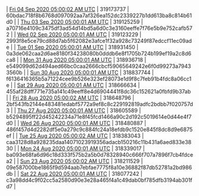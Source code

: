 | [Fri 04 Sep 2020 05:00:02 AM UTC]() | 319173737 | 60bdac718f8b6768d097092aa7af326ea152dc2339227b1dd613ba8c814b61d0 | 
| [Thu 03 Sep 2020 05:00:01 AM UTC]() | 319125259 | a70716e4109c3475df3ad54d14bd5a6d0c3e3160eeffe7f76e5b9e752cafb572 | 
| [Wed 02 Sep 2020 05:00:01 AM UTC]() | 319123229 | 2993f8e5ce79cd88d7ab5f62082e3afce1f32a928c73249f87edccf11ec09ade | 
| [Tue 01 Sep 2020 05:00:01 AM UTC]() | 318931450 | 0a3de062caa2d6ae8180f34238080b0dddb6e8f1705b724b199ef19a2c8d6ca8 | 
| [Mon 31 Aug 2020 05:00:01 AM UTC]() | 318936718 | e549099d62d494aed66bc0caa2666cbcf59065649242e6f0d99273a79433560b | 
| [Sun 30 Aug 2020 05:00:01 AM UTC]() | 318837744 | f6136416365b5a71224cee9b526e323ef28073e1d9f8c7feb91b4fdc8a06cc1e | 
| [Sat 29 Aug 2020 05:00:01 AM UTC]() | 318666634 | 455af28dff771e735a141c49eeff8e4d6904441f8dc36c152621a0fbfd9b37ab | 
| [Fri 28 Aug 2020 05:00:02 AM UTC]() | 318648796 | 2bf543fb2144e483481edabf5772a9ef8c8c229192819adfc2bdbb7f020757d3 | 
| [Thu 27 Aug 2020 05:00:01 AM UTC]() | 318605589 | b5294895ff22d45242234a71e8f45fcd1466a90c2d192c5019614e0d44e4f7d0 | 
| [Wed 26 Aug 2020 05:00:01 AM UTC]() | 318480887 | 486f457d4d2282df5e0a279c9c884fc24a18efdb9c1520e845f8dc8d9e6875ef | 
| [Tue 25 Aug 2020 05:00:02 AM UTC](https://transfer.sh/kw1r7/dashninja-dbdump-20200825070002.tar.bz2) | 318383043 | caa3128d8a928235daa14071023919356adacb150216c11b431a6aed833e3830 | 
| [Mon 24 Aug 2020 05:00:01 AM UTC]() | 318339017 | ba093e68fa6d96c18d333f575b2a5b0d78328940c666f707a7896f7cb4fdcea2 | 
| [Sun 23 Aug 2020 05:00:02 AM UTC]() | 318211529 | 09e587000be1865f9d594aab7ebfae7775f8a10e36882f87db52781a2bd986db | 
| [Sat 22 Aug 2020 05:00:01 AM UTC]() | 318077242 | c3a98dd4c9f02cc5a2580d90e3e28a465f4a1c49dab0bf785dfb3194ab301fd7 | 

